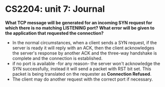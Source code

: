 # CS2204: unit 7: Journal

**What TCP message will be generated for an incoming SYN request for which there is no matching LISTENING port? What error will be given to the application that requested the connection?**

-   In the normal circumstances, when a client sends a SYN request, if the server is ready it will reply with an ACK, then the client acknowledges the server's response by another ACK and the three-way handshake is complete and the connection is established.
-   if no port is available -for any reason- the server won't acknowledge the SYN successfully, instead it will send a packet with RST bit set. This packet is being translated on the requester as **Connection Refused**.
-   The client may do another request with the correct port if necessary.
